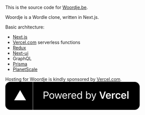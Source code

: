 This is the source code for [Woordje.be](https://woordje.be).

Woordje is a Wordle clone, written in Next.js.

Basic architecture:

- [Next.js](https://nextjs.org)
- [Vercel.com](https://vercel.com/) serverless functions
- [Redux](https://redux.js.org)
- [Next-ui](https://nextui.org/)
- GraphQL
- [Prisma](https://www.prisma.io/)
- [PlanetScale](https://planetscale.com/)

Hosting for Woordje is kindly sponsored by [Vercel.com](https://vercel.com/).
[![Powered by Vercel](/public/images/powered-by-vercel.svg)](https://vercel.com/?utm_source=Woordje&utm_campaign=oss)
